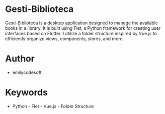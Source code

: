 # Gesti-Biblioteca

Gesti-Biblioteca is a desktop application designed to manage the available books in a library. It is built using Flet, a Python framework for creating user interfaces based on Flutter. I utilize a folder structure inspired by Vue.js to efficiently organize views, components, stores, and more.

# Author

- emilycodesoft

# Keywords

- Python - Flet - Vue.js - Folder Structure
